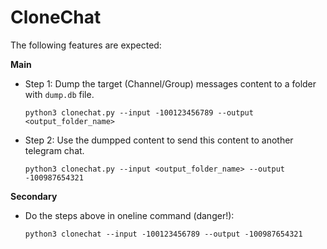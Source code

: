 # CloneChat

The following features are expected:

**Main**
- Step 1: Dump the target (Channel/Group) messages content to a folder with `dump.db` file.
  ```shell
  python3 clonechat.py --input -100123456789 --output <output_folder_name>
  ```

- Step 2: Use the dumpped content to send this content to another telegram chat.
  ```shell
  python3 clonechat.py --input <output_folder_name> --output -100987654321
  ```

**Secondary**
- Do the steps above in oneline command (danger!):
  ```shell
  python3 clonechat --input -100123456789 --output -100987654321
  ```
